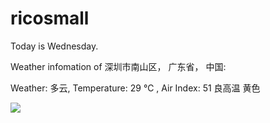 # ricosmall

Today is Wednesday.

Weather infomation of 深圳市南山区， 广东省， 中国: 

Weather: 多云, Temperature: 29 ℃ , Air Index: 51 良高温 黄色

<img src="https://github-readme-stats.vercel.app/api?username=ricosmall&show_icons=true" />
